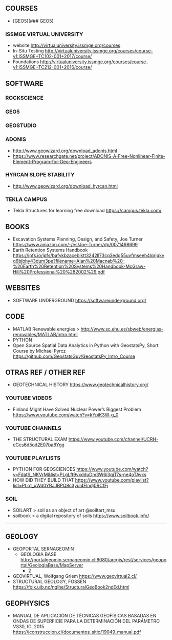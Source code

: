 ## COURSES

- [GEO5](### GEO5)

### ISSMGE VIRTUAL UNIVERSITY 
- website http://virtualuniversity.issmge.org/courses
- In-Situ Testing http://virtualuniversity.issmge.org/courses/course-v1:ISSMGE+TC102-001+2017/course/
- Foundations http://virtualuniversity.issmge.org/courses/course-v1:ISSMGE+TC212-001+2016/course/

## SOFTWARE
### ROCKSCIENCE
### GEO5
### GEOSTUDIO
### ADONIS
- http://www.geowizard.org/download_adonis.html
- https://www.researchgate.net/project/ADONIS-A-Free-Nonlinear-Finite-Element-Program-for-Geo-Engineers
### HYRCAN SLOPE STABILITY
- http://www.geowizard.org/download_hyrcan.html
### TEKLA CAMPUS
- Tekla Structures for learning free download https://campus.tekla.com/


## BOOKS
- Excavation Systems Planning, Design, and Safety, Joe Turner https://www.amazon.com/-/es/Joe-Turner/dp/0071498699
- Earth Retention Systems Handbook https://ipfs.io/ipfs/bafykbzaceblktt3242ll73cq3edg55uvfmseeh4lqrjqkvq6bjbhy43dum3pe?filename=Alan%20Macnab%20-%20Earth%20Retention%20Systems%20Handbook-McGraw-Hill%20Professional%20%282002%29.pdf

## WEBSITES
- SOFTWARE UNDERGROUND https://softwareunderground.org/

## CODE
- MATLAB Renewable energies > http://www.sc.ehu.es/sbweb/energias-renovables/MATLAB/intro.html
- PYTHON 
- Open Source Spatial Data Analytics in Python with GeostatsPy, Short Course by Michael Pyrcz https://github.com/GeostatsGuy/GeostatsPy_Intro_Course

## OTRAS REF / OTHER REF
- GEOTECHNICAL HISTORY https://www.geotechnicalhistory.org/

### YOUTUBE VIDEOS
- Finland Might Have Solved Nuclear Power’s Biggest Problem https://www.youtube.com/watch?v=kYpiK3W-g_0
### YOUTUBE CHANNELS
- THE STRUCTURAL EXAM https://www.youtube.com/channel/UCRH-cGcs6d5od2E07ba6Ygg
### YOUTUBE PLAYLISTS
- PYTHON FOR GEOSCIENCES https://www.youtube.com/watch?v=FdatS_NKVrM&list=PLgLft9vxdduDm3W6i3qjT7s-ne4oTAvks
- HOW DID THEY BUILD THAT https://www.youtube.com/playlist?list=PLo1_uWd0YBJJBPQ8c3yul4Flndj0RCfFj

### SOIL
- SOILART > soil as an object of art @soiltart_msu
- soilbook > a digital repository of soils https://www.soilbook.info/
________________________________
## GEOLOGY
- GEOPORTAL SERNAGEOMIN
  * GEOLOGIA BASE http://portalgeomin.sernageomin.cl:6080/arcgis/rest/services/geoportal/GeologiaBase/MapServer
    + 2
- GEOVIRTUAL, Wolfgang Griem https://www.geovirtual2.cl/ 
- STRUCTURAL GEOLOGY, FOSSEN https://folk.uib.no/nglhe/StructuralGeoBook2ndEd.html

## GEOPHYSICS
- MANUAL DE APLICACIÓN DE TÉCNICAS GEOFÍSICAS BASADAS EN ONDAS DE SUPERFICIE PARA LA DETERMINACIÓN DEL PARÁMETRO VS30, IC, 2015 https://iconstruccion.cl/documentos_sitio/19049_manual.pdf

